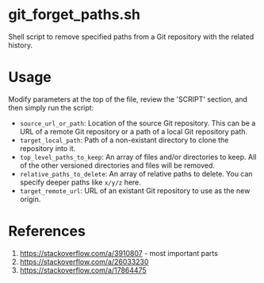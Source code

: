 # git_forget_paths.sh
Shell script to remove specified paths from a Git repository with the related history.

# Usage
Modify parameters at the top of the file, review the 'SCRIPT' section, and then simply run the script:

- `source_url_or_path`: Location of the source Git repository. This can be a URL of a remote Git repository or a path of a local Git repository path.
- `target_local_path`: Path of a non-existant directory to clone the repository into it.
- `top_level_paths_to_keep`: An array of files and/or directories to keep. All of the other versioned directories and files will be removed.
- `relative_paths_to_delete`: An array of relative paths to delete. You can specify deeper paths like `x/y/z` here.
- `target_remote_url`: URL of an existant Git repository to use as the new origin.

# References
1. https://stackoverflow.com/a/3910807  - most important parts
2. https://stackoverflow.com/a/26033230
3. https://stackoverflow.com/a/17864475

